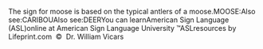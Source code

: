 The sign for moose is based on the typical antlers of a moose.MOOSE:Also see:CARIBOUAlso see:DEERYou can learnAmerican Sign Language (ASL)online at American Sign Language University ™ASLresources by Lifeprint.com  ©  Dr. William Vicars